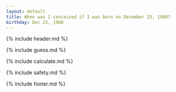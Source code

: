 ```yaml
---
layout: default
title: When was I conceived if I was born on December 25, 1908?
birthday: Dec 25, 1908
---
```


{% include header.md %}

{% include guess.md %}

{% include calculate.md %}

{% include safety.md %}

{% include footer.md %}



